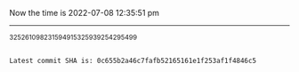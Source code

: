 Now the time is 2022-07-08 12:35:51 pm

---

<small>325261098231594915325939254295499</small>

```txt

Latest commit SHA is: 0c655b2a46c7fafb52165161e1f253af1f4846c5
```
